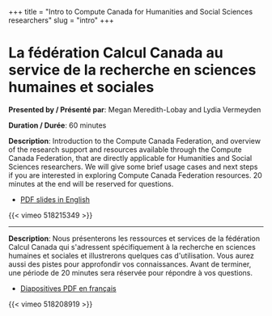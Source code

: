 +++
title = "Intro to Compute Canada for Humanities and Social Sciences researchers"
slug = "intro"
+++

# La fédération Calcul Canada au service de la recherche en sciences humaines et sociales

**Presented by / Présenté par**: Megan Meredith-Lobay and Lydia Vermeyden

**Duration / Durée**: 60 minutes

**Description**: Introduction to the Compute Canada Federation, and overview of the research support and resources
  available through the Compute Canada Federation, that are directly applicable for Humanities and Social Sciences
  researchers. We will give some brief usage cases and next steps if you are interested in exploring Compute Canada
  Federation resources. 20 minutes at the end will be reserved for questions.

* [PDF slides in English](/session1e.pdf)

{{< vimeo 518215349 >}}
<br>

---

**Description**: Nous présenterons les ressources et services de la fédération Calcul Canada qui s'adressent
  spécifiquement à la recherche en sciences humaines et sociales et illustrerons quelques cas d'utilisation. Vous aurez
  aussi des pistes pour approfondir vos connaissances. Avant de terminer, une période de 20 minutes sera réservée pour
  répondre à vos questions.

* [Diapositives PDF en français](/session1f.pdf)

{{< vimeo 518208919 >}}
